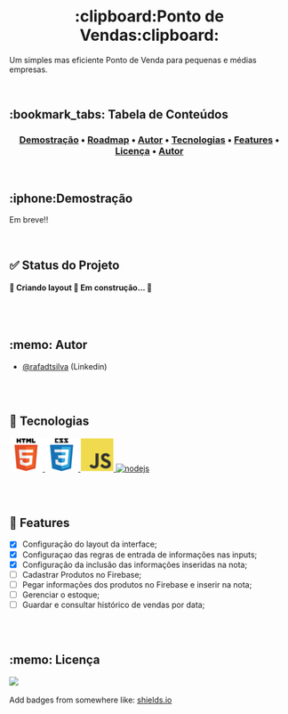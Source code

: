 <h1 align="center" id="title">:clipboard:Ponto de Vendas:clipboard:</h1>

Um simples mas eficiente Ponto de Venda para pequenas e médias empresas.

<br>

<h2>:bookmark_tabs: Tabela de Conteúdos</h2>

<h3 align="center">

<a href="#demo">Demostração</a> •
<a href="#roadmap">Roadmap</a> •
<a href="#autor">Autor</a> •
<a href="#tecnologias">Tecnologias</a> •
<a href="#features">Features</a> •
<a href="#licenca">Licença</a> •
<a href="#autor">Autor</a>

</h3>

<br>

<h2 id="demo">:iphone:Demostração</h2>

Em breve!!

<br>

<h2 id="roadmap">✅ Status do Projeto</h2>

#### 🚧 Criando layout 🚀 Em construção... 🚧

<br>
<br>

<h2 id="autor">:memo:	Autor</h2>

- [@rafadtsilva](https://www.linkedin.com/in/rafadtsilva/) (Linkedin)



<br>
<br>

<h2 id="tecnologias">🔨 Tecnologias</h2>

<a href="https://www.w3.org/html/" target="_blank"> <img src="https://raw.githubusercontent.com/devicons/devicon/master/icons/html5/html5-original-wordmark.svg" alt="html5" width="60" height="60"/> </a>
<a href="https://www.w3schools.com/css/" target="_blank"> <img src="https://raw.githubusercontent.com/devicons/devicon/master/icons/css3/css3-original-wordmark.svg" alt="css3" width="60" height="60"/> </a>
<a href="https://developer.mozilla.org/en-US/docs/Web/JavaScript" target="_blank"> <img src="https://raw.githubusercontent.com/devicons/devicon/master/icons/javascript/javascript-original.svg" alt="javascript" width="60" height="60"/> </a> <a href="https://nodejs.org/"> <img src="https://cdn.jsdelivr.net/gh/devicons/devicon/icons/nodejs/nodejs-plain-wordmark.svg" alt="nodejs" width="60" height="60"/> </a>


<br>
<br>

<h2 id="features">🚀 Features</h2>

- [x] Configuração do layout da interface;
- [x] Configuraçao das regras de entrada de informações nas inputs;
- [x] Configuração da inclusão das informações inseridas na nota;
- [ ] Cadastrar Produtos no Firebase;
- [ ] Pegar informações dos produtos no Firebase e inserir na nota;
- [ ] Gerenciar o estoque;
- [ ] Guardar e consultar histórico de vendas por data;

<br>
<br>

<h2 id="licenca">:memo: Licença</h2>

<a style="text-align=center;" blank href="https://github.com/tterb/atomic-design-ui/blob/master/LICENSEs">
	<img src="https://img.shields.io/static/v1?label=License&message=MIT&color=7159c1&style=flat&logo="/>
</a>

Add badges from somewhere like: [shields.io](https://shields.io/)
